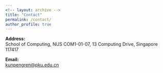 ```yaml
---
<!-- layout: archive -->
title: "Contact"
permalink: /contact/
author_profile: true
---
```


**Address:**<br>
School of Computing, NUS COM1-01-07, 13 Computing Drive, Singapore 117417<br>

**Email:**<br>
kunpengren@pku.edu.cn<br>

